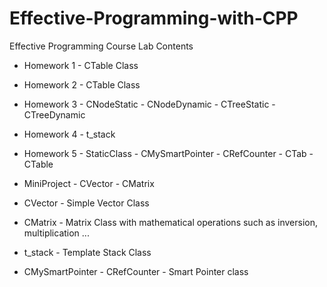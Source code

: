# Effective-Programming-with-CPP
Effective Programming Course Lab Contents

-  Homework 1 - CTable Class  
-  Homework 2 - CTable Class  
-  Homework 3 - CNodeStatic - CNodeDynamic - CTreeStatic - CTreeDynamic  
-  Homework 4 - t_stack  
-  Homework 5 - StaticClass - CMySmartPointer - CRefCounter - CTab - CTable  
-  MiniProject - CVector - CMatrix   

-  CVector - Simple Vector Class  
-  CMatrix - Matrix Class with mathematical operations such as inversion, multiplication ...  
-  t_stack - Template Stack Class  
-  CMySmartPointer - CRefCounter - Smart Pointer class  
